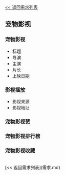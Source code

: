 [<< 返回需求列表](需求.md)

## 宠物影视

### 宠物影视
* 标题
* 导演
* 主演
* 片长
* 上映日期

### 影视播放
* 影视来源
* 影视地址

### 宠物影视赞
### 宠物影视排行榜

### 宠物影视收藏


<br/>
[<< 返回需求列表](需求.md)
